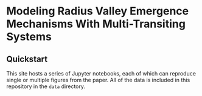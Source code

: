 # Modeling Radius Valley Emergence Mechanisms With Multi-Transiting Systems

## Quickstart

This site hosts a series of Jupyter notebooks, each of which can reproduce single or multiple figures from the paper. All of the data is included in this repository in the `data` directory.